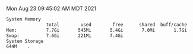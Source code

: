 Mon Aug 23 09:45:02 AM MDT 2021
```bash
System Memory
               total        used        free      shared  buff/cache   available
Mem:           7.7Gi       545Mi       5.4Gi       7.0Mi       1.7Gi       6.8Gi
Swap:          7.6Gi       221Mi       7.4Gi
System Storage
644M	.
```
```bash
